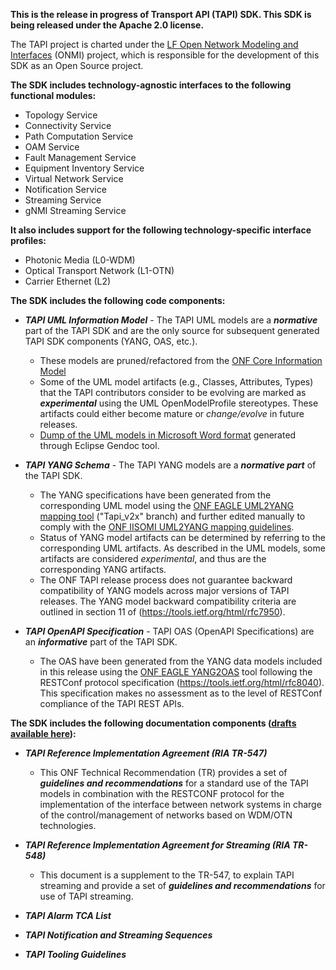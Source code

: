 **This is the release in progress of Transport API (TAPI) SDK. This SDK is being released under the Apache 2.0 license.**

The TAPI project is charted under the [LF Open Network Modeling and Interfaces](https://github.com/Open-Network-Models-and-Interfaces-ONMI/onmi-home) (ONMI) project, which is responsible for the development of this SDK as an Open Source project. 

**The SDK includes technology-agnostic interfaces to the following functional modules:**

- Topology Service
- Connectivity Service
- Path Computation Service
- OAM Service
- Fault Management Service
- Equipment Inventory Service
- Virtual Network Service
- Notification Service
- Streaming Service
- gNMI Streaming Service

**It also includes support for the following technology-specific interface profiles:**

- Photonic Media (L0-WDM)
- Optical Transport Network (L1-OTN)
- Carrier Ethernet (L2) 

**The SDK includes the following code components:**

- **_TAPI UML Information Model_** - The TAPI UML models are a ***normative*** part of the TAPI SDK and are the only source for subsequent generated TAPI SDK components (YANG, OAS, etc.).
  
  - These models are pruned/refactored from the [ONF Core Information Model](https://github.com/OpenNetworkingFoundation/CoreInfoModel)
  - Some of the UML model artifacts (e.g., Classes, Attributes, Types) that the TAPI contributors consider to be evolving are marked as ***experimental*** using the UML OpenModelProfile stereotypes. These artifacts could either become mature or *change/evolve* in future releases.
  - [Dump of the UML models in Microsoft Word format](https://github.com/Open-Network-Models-and-Interfaces-ONMI/TAPI/tree/tapi-team-activities/UmlDumpFiles) generated through Eclipse Gendoc tool.

- **_TAPI YANG Schema_** - The TAPI YANG models are a ***normative part*** of the TAPI SDK.
  
  - The YANG specifications have been generated from the corresponding UML model using the [ONF EAGLE UML2YANG mapping tool](https://github.com/OpenNetworkingFoundation/EagleUmlYang) ("Tapi_v2x" branch) and further edited manually to comply with the [ONF IISOMI UML2YANG mapping guidelines](https://wiki.opennetworking.org/display/OIMT/IISOMI+Deliverables).
  - Status of YANG model artifacts can be determined by referring to the corresponding UML artifacts. As described in the UML models, some artifacts are considered *experimental*, and thus are the corresponding YANG artifacts.
  - The ONF TAPI release process does not guarantee backward compatibility of YANG models across major versions of TAPI releases. The YANG model backward compatibility criteria are outlined in section 11 of (https://tools.ietf.org/html/rfc7950). 

- **_TAPI OpenAPI Specification_** - TAPI OAS (OpenAPI Specifications) are an ***informative*** part of the TAPI SDK.
  
  - The OAS have been generated from the YANG data models included in this release using the [ONF EAGLE YANG2OAS](https://github.com/OpenNetworkingFoundation/EagleYangOpenAPI) tool following the RESTConf protocol specification (https://tools.ietf.org/html/rfc8040). This specification makes no assessment as to the level of RESTConf compliance of the TAPI REST APIs.

**The SDK includes the following documentation components ([drafts available here](https://github.com/Open-Network-Models-and-Interfaces-ONMI/TAPI/tree/tapi-team-activities/TAPI-TEAM-ACTIVITIES)):**

- **_TAPI Reference Implementation Agreement (RIA TR-547)_**
  
  - This ONF Technical Recommendation (TR) provides a set of ***guidelines and recommendations*** for a standard use of the TAPI models in combination with the RESTCONF protocol for the implementation of the interface between network systems in charge of the control/management of networks based on WDM/OTN technologies.

- **_TAPI Reference Implementation Agreement for Streaming (RIA TR-548)_**
  
  - This document is a supplement to the TR-547, to explain TAPI streaming and provide a set of ***guidelines and recommendations*** for use of TAPI streaming.

- **_TAPI Alarm TCA List_** 

- **_TAPI Notification and Streaming Sequences_**

- **_TAPI Tooling Guidelines_**

